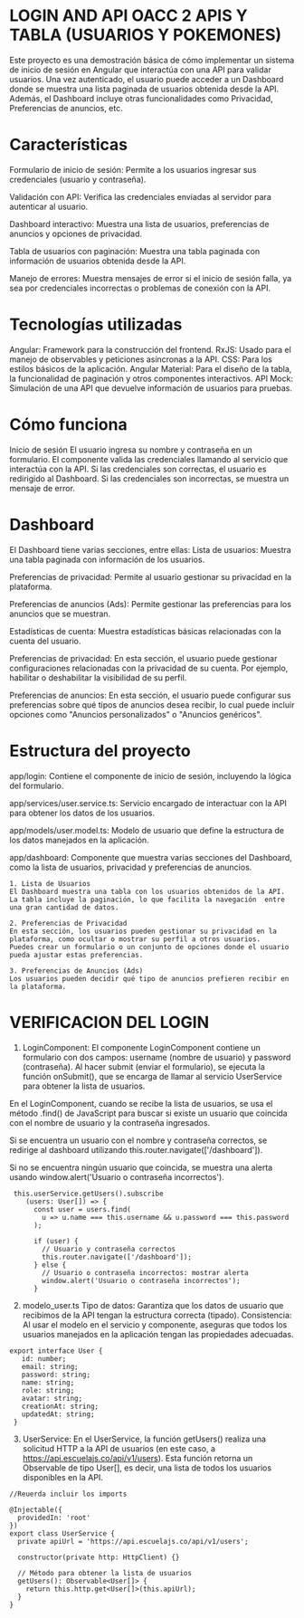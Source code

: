 # LOGIN AND API OACC 2 APIS Y TABLA (USUARIOS Y POKEMONES)

Este proyecto es una demostración básica de cómo implementar un sistema de inicio de sesión en Angular que interactúa con una API para validar usuarios. Una vez autenticado, el usuario puede acceder a un Dashboard donde se muestra una lista paginada de usuarios obtenida desde la API. Además, el Dashboard incluye otras funcionalidades como Privacidad, Preferencias de anuncios, etc.

# Características

Formulario de inicio de sesión: Permite a los usuarios ingresar sus credenciales (usuario y contraseña).

Validación con API: Verifica las credenciales enviadas al servidor para autenticar al usuario.

Dashboard interactivo: Muestra una lista de usuarios, preferencias de anuncios y opciones de privacidad.

Tabla de usuarios con paginación: Muestra una tabla paginada con información de usuarios obtenida desde la API.

Manejo de errores: Muestra mensajes de error si el inicio de sesión falla, ya sea por credenciales incorrectas o problemas de conexión con la API.

# Tecnologías utilizadas

Angular: Framework para la construcción del frontend.
RxJS: Usado para el manejo de observables y peticiones asíncronas a la API.
CSS: Para los estilos básicos de la aplicación.
Angular Material: Para el diseño de la tabla, la funcionalidad de paginación y otros componentes interactivos.
API Mock: Simulación de una API que devuelve información de usuarios para pruebas.


# Cómo funciona
Inicio de sesión
El usuario ingresa su nombre y contraseña en un formulario.
El componente valida las credenciales llamando al servicio que interactúa con la API.
Si las credenciales son correctas, el usuario es redirigido al Dashboard.
Si las credenciales son incorrectas, se muestra un mensaje de error.

# Dashboard
El Dashboard tiene varias secciones, entre ellas:
Lista de usuarios: Muestra una tabla paginada con información de los usuarios.

Preferencias de privacidad: Permite al usuario gestionar su privacidad en la plataforma.

Preferencias de anuncios (Ads): Permite gestionar las preferencias para los anuncios que se muestran.

Estadísticas de cuenta: Muestra estadísticas básicas relacionadas con la cuenta del usuario.

Preferencias de privacidad:
En esta sección, el usuario puede gestionar configuraciones relacionadas con la privacidad de su cuenta. Por ejemplo, habilitar o deshabilitar la visibilidad de su perfil.

Preferencias de anuncios:
En esta sección, el usuario puede configurar sus preferencias sobre qué tipos de anuncios desea recibir, lo cual puede incluir opciones como "Anuncios personalizados" o "Anuncios genéricos".

# Estructura del proyecto
app/login: Contiene el componente de inicio de sesión, incluyendo la lógica del formulario.

app/services/user.service.ts: Servicio encargado de interactuar con la API para obtener los datos de los usuarios.

app/models/user.model.ts: Modelo de usuario que define la estructura de los datos manejados en la aplicación.

app/dashboard: Componente que muestra varias secciones del Dashboard, como la lista de usuarios, privacidad y preferencias de anuncios.

    1. Lista de Usuarios
    El Dashboard muestra una tabla con los usuarios obtenidos de la API. La tabla incluye la paginación, lo que facilita la navegación  entre una gran cantidad de datos.

    2. Preferencias de Privacidad
    En esta sección, los usuarios pueden gestionar su privacidad en la plataforma, como ocultar o mostrar su perfil a otros usuarios.   Puedes crear un formulario o un conjunto de opciones donde el usuario pueda ajustar estas preferencias.

    3. Preferencias de Anuncios (Ads)
    Los usuarios pueden decidir qué tipo de anuncios prefieren recibir en la plataforma.


# VERIFICACION DEL LOGIN
1. LoginComponent:
El componente LoginComponent contiene un formulario con dos campos: username (nombre de usuario) y password (contraseña).
Al hacer submit (enviar el formulario), se ejecuta la función onSubmit(), que se encarga de llamar al servicio UserService para obtener la lista de usuarios.

En el LoginComponent, cuando se recibe la lista de usuarios, se usa el método .find() de JavaScript para buscar si existe un usuario que coincida con el nombre de usuario y la contraseña ingresados.

Si se encuentra un usuario con el nombre y contraseña correctos, se redirige al dashboard utilizando this.router.navigate(['/dashboard']).

Si no se encuentra ningún usuario que coincida, se muestra una alerta usando window.alert('Usuario o contraseña incorrectos').

```
 this.userService.getUsers().subscribe
    (users: User[]) => {
      const user = users.find(
        u => u.name === this.username && u.password === this.password
      );

      if (user) {
        // Usuario y contraseña correctos
        this.router.navigate(['/dashboard']);
      } else {
        // Usuario o contraseña incorrectos: mostrar alerta
        window.alert('Usuario o contraseña incorrectos');
      }
 ```


2. modelo_user.ts
Tipo de datos: Garantiza que los datos de usuario que recibimos de la API tengan la estructura correcta (tipado).
Consistencia: Al usar el modelo en el servicio y componente, aseguras que todos los usuarios manejados en la aplicación tengan las propiedades adecuadas.


 ```
export interface User {
    id: number;
    email: string;
    password: string;
    name: string;
    role: string;
    avatar: string;
    creationAt: string;
    updatedAt: string;
  }
 ```

3. UserService:
En el UserService, la función getUsers() realiza una solicitud HTTP a la API de usuarios (en este caso, a https://api.escuelajs.co/api/v1/users).
Esta función retorna un Observable de tipo User[], es decir, una lista de todos los usuarios disponibles en la API.


```
//Reuerda incluir los imports

@Injectable({
  providedIn: 'root'
})
export class UserService {
  private apiUrl = 'https://api.escuelajs.co/api/v1/users';

  constructor(private http: HttpClient) {}

  // Método para obtener la lista de usuarios
  getUsers(): Observable<User[]> {
    return this.http.get<User[]>(this.apiUrl);
  }
}
```





